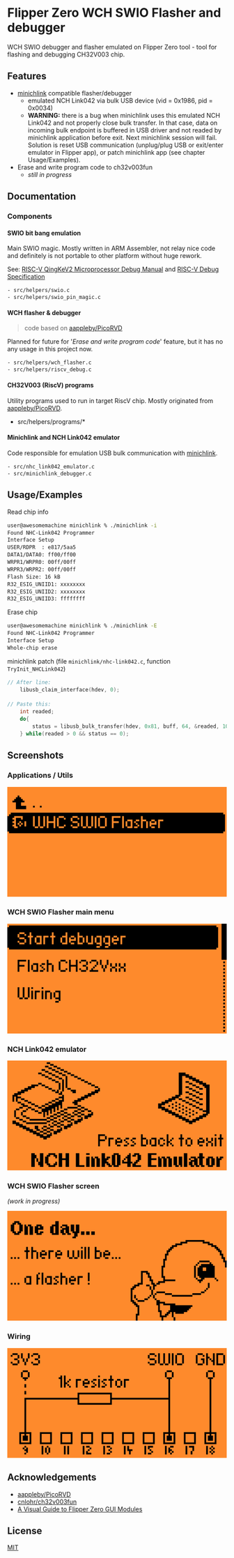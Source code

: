 
# Flipper Zero WCH SWIO Flasher and debugger

WCH SWIO debugger and flasher emulated on Flipper Zero tool - tool for flashing and debugging CH32V003 chip.


## Features

- [minichlink](https://github.com/cnlohr/ch32v003fun/tree/master/minichlink) compatible flasher/debugger
    - emulated NCH Link042 via bulk USB device (vid = 0x1986, pid = 0x0034)
    - **WARNING:** there is a bug when minichlink uses this emulated NCH Link042 and not properly close bulk transfer. In that case, data on incoming bulk endpoint is buffered in USB driver and not readed by minichlink application before exit. Next minichlink session will fail. Solution is reset USB communication (unplug/plug USB or exit/enter emulator in Flipper app), or patch minichlink app (see chapter Usage/Examples).
- Erase and write program code to ch32v003fun 
    - *still in progress*


## Documentation

### Components

#### SWIO bit bang emulation

Main SWIO magic. Mostly written in ARM Assembler, not relay nice code and definitely is not portable to other platform without huge rework.

See: [RISC-V QingKeV2 Microprocessor Debug Manual](https://github.com/openwch/ch32v003/blob/main/RISC-V%20QingKeV2%20Microprocessor%20Debug%20Manual.pdf) and
[RISC-V Debug Specification](https://github.com/riscv/riscv-debug-spec/blob/master/riscv-debug-stable.pdf)

    - src/helpers/swio.c
    - src/helpers/swio_pin_magic.c

#### WCH flasher & debugger

> code based on [aappleby/PicoRVD](https://github.com/aappleby/PicoRVD)

Planned for future for '*Erase and write program code*' feature, but it has no any usage in this project now.

    - src/helpers/wch_flasher.c
    - src/helpers/riscv_debug.c

#### CH32V003 (RiscV) programs

Utility programs used to run in target RiscV chip. Mostly originated from [aappleby/PicoRVD](https://github.com/aappleby/PicoRVD).

- src/helpers/programs/*

#### Minichlink and NCH Link042 emulator

Code responsible for emulation USB bulk communication with [minichlink](https://github.com/cnlohr/ch32v003fun/tree/master/minichlink).

    - src/nhc_link042_emulator.c
    - src/minichlink_debugger.c


## Usage/Examples

Read chip info
```bash
user@awesomemachine minichlink % ./minichlink -i
Found NHC-Link042 Programmer
Interface Setup
USER/RDPR  : e817/5aa5
DATA1/DATA0: ff00/ff00
WRPR1/WRPR0: 00ff/00ff
WRPR3/WRPR2: 00ff/00ff
Flash Size: 16 kB
R32_ESIG_UNIID1: xxxxxxxx
R32_ESIG_UNIID2: xxxxxxxx
R32_ESIG_UNIID3: ffffffff
```

Erase chip
```bash
user@awesomemachine minichlink % ./minichlink -E
Found NHC-Link042 Programmer
Interface Setup
Whole-chip erase
```

minichlink patch (file `minichlink/nhc-link042.c`, function `TryInit_NHCLink042`)
```c
// After line:
    libusb_claim_interface(hdev, 0);

// Paste this:
    int readed;
    do{
        status = libusb_bulk_transfer(hdev, 0x81, buff, 64, &readed, 10);
    } while(readed > 0 && status == 0);

```
## Screenshots

### Applications / Utils

![Applications/Utils screen](./screenshots/wchf_app_utils.png)

### WCH SWIO Flasher main menu

![WCH SWIO Flasher main menu screen](./screenshots/wchf_main.png)

### NCH Link042 emulator

![NCH Link042 emulator screen](./screenshots/wchf_debug.png)

### WCH SWIO Flasher screen 
*(work in progress)*

![WCH SWIO Flasher screen work in progress](./screenshots/wchf_flash.png)

### Wiring

![Wiring screen](./screenshots/wchf_wiring.png)

## Acknowledgements

 - [aappleby/PicoRVD](https://github.com/aappleby/PicoRVD)
 - [cnlohr/ch32v003fun](https://github.com/cnlohr/ch32v003fun)
 - [A Visual Guide to Flipper Zero GUI Modules](https://brodan.biz/blog/a-visual-guide-to-flipper-zero-gui-components/)


## License

[MIT](https://choosealicense.com/licenses/mit/)

